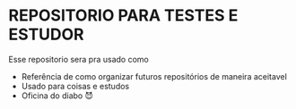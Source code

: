 # REPOSITORIO PARA TESTES E ESTUDOR
 
Esse repositorio sera pra usado como

* Referência de como organizar futuros repositórios de maneira aceitavel
* Usado para coisas e estudos
* Oficina do diabo 😈